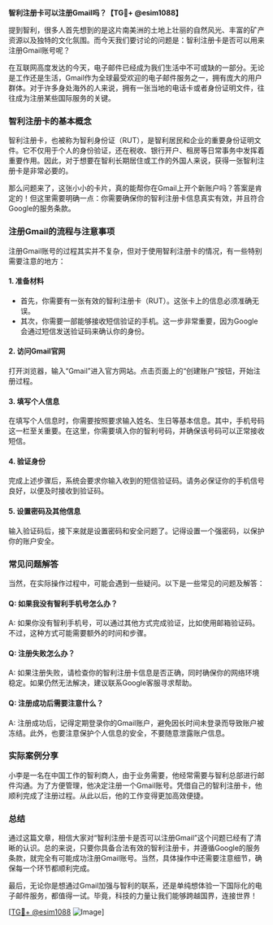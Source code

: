 **智利注册卡可以注册Gmail吗？【TG💪+ @esim1088】**

提到智利，很多人首先想到的是这片南美洲的土地上壮丽的自然风光、丰富的矿产资源以及独特的文化氛围。而今天我们要讨论的问题是：智利注册卡是否可以用来注册Gmail账号呢？

在互联网高度发达的今天，电子邮件已经成为我们生活中不可或缺的一部分。无论是工作还是生活，Gmail作为全球最受欢迎的电子邮件服务之一，拥有庞大的用户群体。对于许多身处海外的人来说，拥有一张当地的电话卡或者身份证明文件，往往成为注册某些国际服务的关键。

### 智利注册卡的基本概念

智利注册卡，也被称为智利身份证（RUT），是智利居民和企业的重要身份证明文件。它不仅用于个人的身份验证，还在税收、银行开户、租房等日常事务中发挥着重要作用。因此，对于想要在智利长期居住或工作的外国人来说，获得一张智利注册卡是非常必要的。

那么问题来了，这张小小的卡片，真的能帮你在Gmail上开个新账户吗？答案是肯定的！但这里需要明确一点：你需要确保你的智利注册卡信息真实有效，并且符合Google的服务条款。

### 注册Gmail的流程与注意事项

注册Gmail账号的过程其实并不复杂，但对于使用智利注册卡的情况，有一些特别需要注意的地方：

#### 1. **准备材料**
   - 首先，你需要有一张有效的智利注册卡（RUT）。这张卡上的信息必须准确无误。
   - 其次，你需要一部能够接收短信验证的手机。这一步非常重要，因为Google会通过短信发送验证码来确认你的身份。

#### 2. **访问Gmail官网**
   打开浏览器，输入“Gmail”进入官方网站。点击页面上的“创建账户”按钮，开始注册过程。

#### 3. **填写个人信息**
   在填写个人信息时，你需要按照要求输入姓名、生日等基本信息。其中，手机号码这一栏至关重要。在这里，你需要填入你的智利号码，并确保该号码可以正常接收短信。

#### 4. **验证身份**
   完成上述步骤后，系统会要求你输入收到的短信验证码。请务必保证你的手机信号良好，以便及时接收到验证码。

#### 5. **设置密码及其他信息**
   输入验证码后，接下来就是设置密码和安全问题了。记得设置一个强密码，以保护你的账户安全。

### 常见问题解答

当然，在实际操作过程中，可能会遇到一些疑问。以下是一些常见的问题及解答：

#### Q: 如果我没有智利手机号怎么办？
A: 如果你没有智利手机号，可以通过其他方式完成验证，比如使用邮箱验证码。不过，这种方式可能需要额外的时间和步骤。

#### Q: 注册失败怎么办？
A: 如果注册失败，请检查你的智利注册卡信息是否正确，同时确保你的网络环境稳定。如果仍然无法解决，建议联系Google客服寻求帮助。

#### Q: 注册成功后需要注意什么？
A: 注册成功后，记得定期登录你的Gmail账户，避免因长时间未登录而导致账户被冻结。此外，也要注意保护个人信息的安全，不要随意泄露账户信息。

### 实际案例分享

小李是一名在中国工作的智利商人，由于业务需要，他经常需要与智利总部进行邮件沟通。为了方便管理，他决定注册一个Gmail账号。凭借自己的智利注册卡，他顺利完成了注册过程。从此以后，他的工作变得更加高效便捷。

### 总结

通过这篇文章，相信大家对“智利注册卡是否可以注册Gmail”这个问题已经有了清晰的认识。总的来说，只要你具备合法有效的智利注册卡，并遵循Google的服务条款，就完全有可能成功注册Gmail账号。当然，具体操作中还需要注意细节，确保每一个环节都顺利完成。

最后，无论你是想通过Gmail加强与智利的联系，还是单纯想体验一下国际化的电子邮件服务，都值得一试。毕竟，科技的力量让我们能够跨越国界，连接世界！

[[TG💪+ @esim1088](https://t.me/s/esim1088) ![Image](https://i.postimg.cc/4NQfJmqS/Snipaste-2025-05-13-00-14-12.png)]